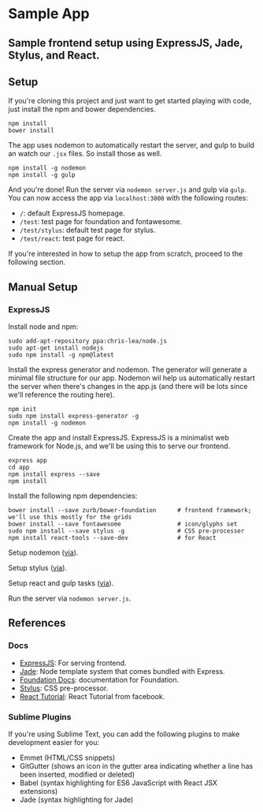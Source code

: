 # Sample App
## Sample frontend setup using ExpressJS, Jade, Stylus, and React.

## Setup

If you're cloning this project and just want to get started playing with code, just install the npm and bower dependencies.

```
npm install
bower install
```

The app uses nodemon to automatically restart the server, and gulp to build an watch our ```.jsx``` files. So install those as well.

```
npm install -g nodemon
npm install -g gulp
```

And you're done! Run the server via ```nodemon server.js``` and gulp via ```gulp```. You can now access the app via ```localhost:3000``` with the following routes:

* ```/```: default ExpressJS homepage.
* ```/test```: test page for foundation and fontawesome.
* ```/test/stylus```: default test page for stylus.
* ```/test/react```: test page for react.

If you're interested in how to setup the app from scratch, proceed to the following section.

## Manual Setup
### ExpressJS

Install node and npm:

```
sudo add-apt-repository ppa:chris-lea/node.js
sudo apt-get install nodejs
sudo npm install -g npm@latest
```

Install the express generator and nodemon. The generator will generate a minimal file structure for our app. Nodemon wil help us automatically restart the server when there's changes in the app.js (and there will be lots since we'll reference the routing here).

```
npm init
sudo npm install express-generator -g
npm install -g nodemon
```

Create the app and install ExpressJS. ExpressJS is a minimalist web framework for Node.js, and we'll be using this to serve our frontend.

```
express app
cd app
npm install express --save
npm install
```

Install the following npm dependencies:

```
bower install --save zurb/bower-foundation      # frontend framework; we'll use this mostly for the grids
bower install --save fontawesome                # icon/glyphs set
sudo npm install --save stylus -g               # CSS pre-processer
npm install react-tools --save-dev              # for React
```

Setup nodemon ([via](https://github.com/remy/nodemon/issues/330)).

Setup stylus ([via](http://code.runnable.com/U_kP7TNQ2DxbGg7d/express-jade-stylus-demo-for-node-js)).

Setup react and gulp tasks ([via](http://www.joshfinnie.com/blog/reactjs-tutorial-part-2/)).

Run the server via ```nodemon server.js```.

## References
### Docs
* [ExpressJS](http://expressjs.com/starter/hello-world.html): For serving frontend.
* [Jade](http://jade-lang.com/tutorial/): Node template system that comes bundled with Express.
* [Foundation Docs](http://foundation.zurb.com/docs/): documentation for Foundation.
* [Stylus](https://learnboost.github.io/stylus/): CSS pre-processor.
* [React Tutorial](http://facebook.github.io/react/docs/tutorial.html): React Tutorial from facebook.

### Sublime Plugins

If you're using Sublime Text, you can add the following plugins to make development easier for you:
* Emmet (HTML/CSS snippets)
* GitGutter (shows an icon in the gutter area indicating whether a line has been inserted, modified or deleted)
* Babel (syntax highlighting for ES6 JavaScript with React JSX extensions)
* Jade  (syntax highlighting for Jade)
